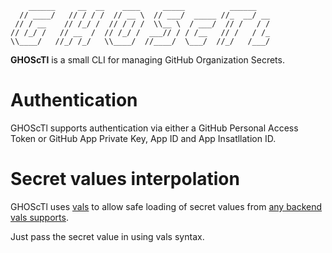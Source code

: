 ```
    ______     __  __    ____     _____          ______ 
  // ____/   // / / /  // __ \  // ___/  _____ //_  __/ __ 
 // / __    // /_/ /  // / / /  \\__ \  / ___/  // /   / / 
// /_/ /   // __  /  // /_/ /  ___// / / /__   // /   / /_  
\\____/   //_/ /_/   \\____/  //____/  \___/  //_/   /___/
```

**GHOScTl** is a small CLI for managing GitHub Organization Secrets.


# Authentication

GHOScTl supports authentication via either a GitHub Personal Access Token
or GitHub App Private Key, App ID and App Insatllation ID.

# Secret values interpolation

GHOScTl uses [vals](https://github.com/variantdev/vals/) to allow safe loading
of secret values from [any backend vals supports](https://github.com/variantdev/vals/#suported-backends).

Just pass the secret value in using vals syntax.